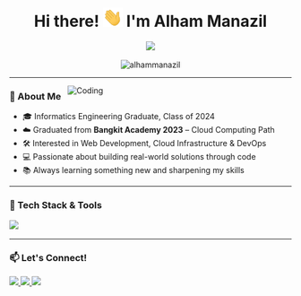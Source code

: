 <h1 align="center">Hi there! <img src="https://raw.githubusercontent.com/ABSphreak/ABSphreak/master/gifs/Hi.gif" width="35px"> I'm Alham Manazil</h1>

<p align="center">
  <a href="https://github.com/Ratheshan03/readme-typing-svg">
    <img src="https://readme-typing-svg.herokuapp.com?lines=Informatics+Engineering+Graduate+🎓;Cloud+Computing+Enthusiast+☁️;Lifelong+Learner+💡;Tech+Explorer+🚀&center=true&width=500&height=50">
  </a>
</p>

<p align="center">
  <img src="https://komarev.com/ghpvc/?username=alhammanazil&label=Profile%20Views&color=0e75b6&style=flat" alt="alhammanazil" />
</p>

---

<img align="right" alt="Coding" width="400" src="https://camo.githubusercontent.com/4d9f5ecceb711eec6e2018f38a5677dc657c9738d4a65ba3b928c41c0a45b439/68747470733a2f2f6d69726f2e6d656469756d2e636f6d2f6d61782f313336302f302a37513379765349765f7430696f4a2d5a2e676966">

### 💬 About Me
- 🎓 Informatics Engineering Graduate, Class of 2024  
- ☁️ Graduated from **Bangkit Academy 2023** – Cloud Computing Path  
- 🛠️ Interested in Web Development, Cloud Infrastructure & DevOps  
- 💻 Passionate about building real-world solutions through code  
- 📚 Always learning something new and sharpening my skills  

---

### 🚀 Tech Stack & Tools
<p>
  <img src="https://skillicons.dev/icons?i=html,css,js,ts,react,nodejs,express,tailwind,python,firebase,gcp,git,vscode" />
</p>

---

### 📫 Let's Connect!
<p>
  <a href="https://linkedin.com/in/alham-manazil" target="blank">
    <img src="https://img.shields.io/badge/LinkedIn-blue?style=for-the-badge&logo=linkedin&logoColor=white" />
  </a>
  <a href="https://instagram.com/alham_manazil" target="blank">
    <img src="https://img.shields.io/badge/Instagram-E4405F?style=for-the-badge&logo=instagram&logoColor=white" />
  </a>
  <a href="mailto:alhammanazil18@gmail.com" target="blank">
    <img src="https://img.shields.io/badge/Email-D14836?style=for-the-badge&logo=gmail&logoColor=white" />
  </a>
</p>
